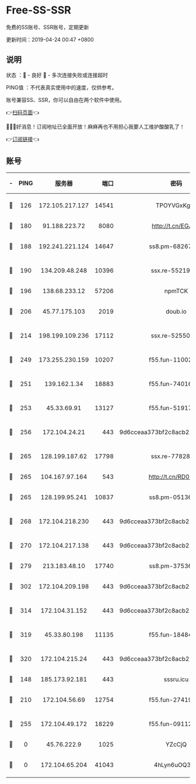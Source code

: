# Free-SS-SSR

免费的SS账号、SSR账号，定期更新

更新时间：2019-04-24 00:47 +0800

## 说明

状态     ：🙂 - 良好 🙁 - 多次连接失败或连接超时

PING值   ：不代表真实使用中的速度，仅供参考。

账号兼容SS、SSR，你可以自由在两个软件中使用。

👉[扫码页面](https://liesauer.github.io/Free-SS-SSR/)👈

🎉🎉🎉好消息！订阅地址已全面开放！麻麻再也不用担心我要人工维护酸酸乳了！

👉[订阅链接](https://www.liesauer.net/yogurt/subscribe?ACCESS_TOKEN=DAYxR3mMaZAsaqUb)👈

## 账号

|-|PING|服务器|端口|密码|加密方式|区域|
|:----:|:----:|:-----:|-----:|:----:|:----:|:----:|
|🙂|126|172.105.217.127|14541|TPOYVGxKglpi|aes-256-cfb|JP|
|🙂|180|91.188.223.72|8080|http://t.cn/EGJIyrl|rc4-md5|RU|
|🙂|188|192.241.221.124|14647|ss8.pm-68267286|aes-256-cfb|US|
|🙂|190|134.209.48.248|10396|ssx.re-55219751|aes-256-cfb|US|
|🙂|196|138.68.233.12|57206|npmTCK|rc4-md5|US|
|🙂|206|45.77.175.103|2019|doub.io|aes-128-ctr|SG|
|🙂|214|198.199.109.236|17112|ssx.re-52550724|aes-256-cfb|US|
|🙂|249|173.255.230.159|10207|f55.fun-11002596|aes-256-cfb|US|
|🙂|251|139.162.1.34|18883|f55.fun-74016666|aes-256-cfb|SG|
|🙂|253|45.33.69.91|13127|f55.fun-51917148|aes-256-cfb|US|
|🙂|256|172.104.24.21|443|9d6cceaa373bf2c8acb22e60b6a58be6|aes-256-cfb|US|
|🙂|265|128.199.187.62|17798|ssx.re-77828825|aes-256-cfb|SG|
|🙂|265|104.167.97.164|543|http://t.cn/RD0D7sx|rc4-md5|CA|
|🙂|265|128.199.95.241|10837|ss8.pm-05136377|aes-256-cfb|SG|
|🙂|268|172.104.218.230|443|9d6cceaa373bf2c8acb22e60b6a58be6|aes-256-cfb|US|
|🙂|270|172.104.217.138|443|9d6cceaa373bf2c8acb22e60b6a58be6|aes-256-cfb|US|
|🙂|279|213.183.48.10|17740|ss8.pm-37536605|rc4-md5|RU|
|🙂|302|172.104.209.198|443|9d6cceaa373bf2c8acb22e60b6a58be6|aes-256-cfb|US|
|🙂|314|172.104.31.152|443|9d6cceaa373bf2c8acb22e60b6a58be6|aes-256-cfb|US|
|🙂|319|45.33.80.198|11135|f55.fun-18484831|aes-256-cfb|US|
|🙂|320|172.104.215.24|443|9d6cceaa373bf2c8acb22e60b6a58be6|aes-256-cfb|US|
|🙂|148|185.173.92.181|443|sssru.icu|rc4-md5|RU|
|🙂|210|172.104.56.69|12754|f55.fun-27419947|aes-256-cfb|SG|
|🙂|255|172.104.49.172|18229|f55.fun-09112326|aes-256-cfb|SG|
|🙁|0|45.76.222.9|1025|YZcCjQ|rc4-md5|JP|
|🙁|0|172.104.65.204|41043|4hLyn6uOQ3hU|aes-256-cfb|JP|
